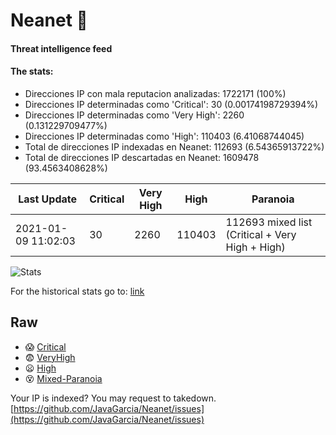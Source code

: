 # Neanet :hocho:
#### Threat intelligence feed
#### The stats:

- Direcciones IP con mala reputacion analizadas: 1722171 (100%)
- Direcciones IP determinadas como 'Critical':  30 (0.00174198729394%)
- Direcciones IP determinadas como 'Very High':  2260 (0.131229709477%)
- Direcciones IP determinadas como 'High':  110403 (6.41068744045)
- Total de direcciones IP indexadas en Neanet:  112693 (6.54365913722%)
- Total de direcciones IP descartadas en Neanet:  1609478 (93.4563408628%)

| Last Update | Critical | Very High | High | Paranoia |
| --- | --- | --- | --- | --- |
| 2021-01-09 11:02:03 | 30 | 2260 | 110403 | 112693 mixed list (Critical + Very High + High)|

![Stats](https://docs.google.com/spreadsheets/d/e/2PACX-1vSnaNMIXVabIpDJjufMlzH7poXnshF3mgd8Is1g9ytUEzVsP5my4Trn8f-xkoLLQ38xpL3HtmUexLo6/pubchart?oid=501124687&format=image)

For the historical stats go to: [link](/stats.csv)
## Raw
- :scream: [Critical](https://raw.githubusercontent.com/JavaGarcia/Neanet/master/blacklists/neanet_critical.txt)
- :fearful: [VeryHigh](https://raw.githubusercontent.com/JavaGarcia/Neanet/master/blacklists/neanet_veryHigh.txtt)
- :frowning: [High](https://raw.githubusercontent.com/JavaGarcia/Neanet/master/blacklists/neanet_high.txt)
- :dizzy_face: [Mixed-Paranoia](https://raw.githubusercontent.com/JavaGarcia/Neanet/master/blacklists/neanet_all.txt)


Your IP is indexed? You may request to takedown. [https://github.com/JavaGarcia/Neanet/issues](https://github.com/JavaGarcia/Neanet/issues)









































































































































































































































































































































































































































































































































































































































































































































































































































































































































































































































































































































































































































































































































































































































































































































































































































































































































































































































































































































































































































































































































































































































































































































































































































































































































































































































































































































































































































































































































































































































































































































































































































































































































































































































































































